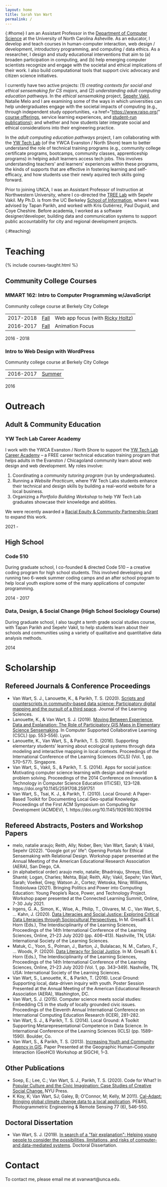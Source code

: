 ```yaml
---
layout: home
title: Sarah Van Wart
permalink: /
---
```


{:#home}
I am an Assistant Professor in the <a href="https://csci.unca.edu/">Department of Computer Science</a> at the University of North Carolina Asheville. As an educator, I develop and teach courses in human-computer interaction, web design / development, introductory programming, and computing / data ethics. 
As a researcher, I design and study educational interventions that aim to (a) broaden participation in computing, and (b) help emerging computer scientists recognize and engage with the societal and ethical implications of their work. I also build computational tools that support civic advocacy and citizen science initiatives.


I currently have two active projects: (1) *creating contexts for social and ethical sensemaking for CS majors*, and (2) *understanding adult computing education pathways*. In the <em>ethical sensemaking</em> project, <a href="https://sites.northwestern.edu/sepehrvakil/" target="_blank">Sepehr Vakil</a>, Natalie Melo and I are examining some of the ways in which universities can help undergraduates engage with the societal impacts of computing (e.g., through independent study opportunities, <a href="https://www.raiso.org/" <a href="https://nu-tech-ethics.github.io/fall2021/syllabus/" target="_blank">course offerings</a>, service learning experiences, and <a href="https://raiso.substack.com/archive" target="_blank">student-run publications</a>); and whether and how students later integrate social and ethical considerations into their engineering practice.

In the <em>adult computing education pathways</em> project,
I am collaborating with the <a href="https://www.ywca-ens.org/economic-advancement/yw-tech-lab/" target="_blank">YW Tech Lab</a> (of the YWCA Evanston / North Shore) team to better understand the role of technical training programs (e.g., community college certificate programs, bootcamps, community classes, apprenticeship programs) in helping adult learners access tech jobs. This involves understanding teachers' and learners' experiences within these programs, the kinds of supports that are effective in fostering learning and self-efficacy, and how students use their newly aquired tech skills going forward.

Prior to joining UNCA, I was an Assistant Professor of Instruction at Northwestern University, where I co-directed the <a href="https://tree.northwestern.edu">TREE Lab</a> with Sepehr Vakil. My Ph.D. is from the UC Berkeley <a href="https://www.ischool.berkeley.edu/">School of Information</a>, where I was advised by Tapan Parikh, and worked with Kris Gutiérrez, Paul Duguid, and Coye Cheshire.
Before academia, I worked as a software designer/developer, building
data and communication systems to support public accountability for city
and regional development projects.

{:#teaching}
# Teaching

{% include courses-taught.html %}

<h2 style="margin-top:30px;">Community College Courses</h2>
<section class="teaching">
<section class="details">
    <h3>
        MMART 162: Intro to Computer Programming w/JavaScript
    </h3>
    <div class="course-links">
        <p>Community college course at Berkely City College</p>
        <table>
            <tr>
                <td>2017-2018</td>
                <td>
                    <a href="https://f17.ebook.mmart.us/">Fall</a>
                </td>
                <td>Web app focus (with <a href="http://rickyholtz.com/">Ricky Holtz</a>)</td>
            </tr>
            <tr>
                <td>2016-2017</td>
                <td>
                    <a href="https://c16.ebook.mmart.us/">Fall</a>
                </td>
                <td>Animation Focus</td>
            </tr>
        </table>
    </div>
</section>
<p class="years">2016 - 2018</p>
</section>
<section class="teaching">
<section class="details">
    <h3>
        Intro to Web Design with WordPress
    </h3>
    <div class="course-links">
        <p>Community college course at Berkely City College</p>
        <table>
            <tr>
                <td>2016-2017</td>
                <td>
                    <a href="https://ebook.mmart.us/">Summer</a>
                </td>
            </tr>
        </table>
    </div>
</section>
<p class="years">2016</p>
</section>


<h1 id="outreach">Outreach</h1>
<h2>Adult & Community Education</h2>
<section class="outreach">
<section class="details">
    <h3>
        YW Tech Lab Career Academy
    </h3>
    <p>I work with the YWCA Evanston / North Shore to
        support the <a href="https://www.ywca-ens.org/economic-advancement/yw-tech-lab/"
            target="_blank">YW Tech Lab Career Academy</a>
        – a FREE career technical education training program that
        helps adults in the Evanston / Chicagoland community learn about web design and web development.
        My roles involve:
    </p>
    <ol>
        <li>Coordinating a <em>community tutoring program</em> (run by undergraduates).
        </li>
        <li>Running a <em>Website Practicum</em>, where YW Tech Labs students
            enhance their technical and design skills by building a real-world website for a local
            business.
        </li>
        <li>Organizing a <em>Portfolio Building Workshop</em> to help YW Tech Lab graduates showcase
            their knowledge and abilities.</li>
    </ol>
    <p>We were recently awarded a <a
            href="https://www.northwestern.edu/communityrelations/about/racial-equity-grant.html"
            target="_blank">Racial Equity & Community Partnership Grant</a> to expand this work.</p>

</section>
<p class="years">2021 - </p>
</section>

<h2>High School</h2>
<section class="outreach">
<section class="details">
    <h3>
        Code 510
    </h3>
    <p>During graduate school, I co-founded & directed Code 510 –
        a creative coding program for
        high school students. This involved developing and running two
        6-week summer coding camps and an after school program to help
        local youth explore some of the many applications of computer
        programming.
    </p>
</section>

<p class="years">2014 - 2017</p>
</section>
<section class="outreach">
<section class="details">
    <h3>
        Data, Design, & Social Change (High School Sociology Course)
    </h3>
    <p>
        During graduate school, I also taught a tenth grade social studies
        course, with Tapan Parikh and Sepehr Vakil, to help students learn
        about their schools and communities using a variety of
        qualitative and quantitative data analysis methods.
    </p>
</section>

<p class="years">2014</p>
</section>

<!-- <h1 id="projects">Current Projects</h1>
<p>
    In addition to teaching, I also participate in various
    software projects and teaching initiatives relating to
    web development and...
</p>

<section class="project">
    <section class="years">
        <h2>2020 - </h2>
    </section>
    <section class="image">
        <div>
            <a href="https://tree.northwestern.edu">
                <canvas id="canvas" />
            </a>
        </div>
    </section>
    <section class="details">
        <h3>TREE Lab</h3>
        <div class="course-links">
            <p>
            The TREE Lab (Technology, Race, Equity, & Ethics in Education) 
            is an interdisciplinary research collaboration that designs, implements, 
            and studies the efficacy of learning

        </p>
    </section>
</section>

<section class="project">
    <section class="years">
        <h2>2010 - </h2>
    </section>
    <section class="image">
        <div>
            <div class="lg">
                <a href="https://localground.org">Local Ground</a>
            </div>
        </div>
    </section>
    <section class="details">
        <h3>Local Ground</h3>
            <p>
            An online data collection, mapping and visualization platform 
            that allows users to learn and use data skills in support of 
            community research and advocacy projects.
        </p>
    </section>
</section>

<section class="project">
    <section class="years">
        <h2>2014 - </h2>
    </section>
    <section class="image">
        <div>
            <div class="api-tutor">
                <a href="https://www.apitutor.org">
                    <img src="https://www.apitutor.org/static/images/favicon.png">
                    API Tutor
                </a>
            </div>
        </div>
    </section>
    <section class="details">
        <h3>API Tutor</h3>
            <p>
            XXXX
        </p>
    </section>
</section> -->

<h1 id="publications">Scholarship</h1>
<section class="publications">
<h2>Refereed Journals & Conference Proceedings</h2>
<ul>
    <li>
        Van Wart, S. J., Lanouette, K., & Parikh, T. S. (2020).
        <a href="https://doi.org/10.1080/10508406.2019.1693378">Scripts and counterscripts in
            community-based data science: Participatory digital mapping and the pursuit of a third
            space</a>.
        <span class="venue">Journal of the Learning Sciences.</span>
    </li>
    <li>
        Lanouette, K., & Van Wart, S. J. (2019). <a
            href="https://ris.utwente.nl/ws/portalfiles/portal/129957345/CSCL_2019_Volume_2.pdf#page=39">Moving
            Between Experience, Data and Explanation: The Role of Participatory GIS Maps in Elementary
            Science Sensemaking</a>.
        In <span class="venue">Computer Supported Collaborative Learning (CSCL)</span> (pp. 553–556).
        Lyon.
    </li>
    <li>
        Lanouette, K., Van Wart, S., & Parikh, T. S. (2016). Supporting elementary students’ learning
        about ecological systems through data modeling and interactive mapping in local contexts.
        Proceedings of the <span class="venue">International Conference of the Learning Sciences
            (ICLS)</span> (Vol. 1, pp. 570–577). Singapore.
    </li>
    <li>
        Van Wart, S., Vakil, S., & Parikh, T. S. (2014). Apps for social justice: Motivating computer
        science learning with design and real-world problem solving.
        Proceedings of the 2014 Conference on <span class="venue">Innovation & Technology in Computer
            Science Education (ITiCSE)</span>, 123–128. https://doi.org/10.1145/2591708.2591751
    </li>
    <li>
        Van Wart, S., Tsai, K. J., & Parikh, T. (2010). Local Ground: A Paper-Based Toolkit for
        Documenting Local Geo-spatial Knowledge.
        Proceedings of the First ACM Symposium on <span class="venue">Computing for Development
            (ACMDEV)</span>, 1. https://doi.org/10.1145/1926180.1926194
    </li>
</ul>


<h2 style="margin-top:30px;">Refereed Abstracts, Posters and Workshop Papers</h2>
<ul>
    <li>melo, natalie araujo; Reith, Ally; Nober, Ben; Van Wart, Sarah; & Vakil, Sepehr (2022).
        “Google got yo’ life”: Opening Portals for Ethical Sensemaking with Relational Design.
        Workshop paper presented at the Annual Meeting of the
        <span class="venue">American Educational Research Association (AERA)</span>, San Diego, CA.
    </li>
    <li>
        (in alphabetical order) araujo melo, natalie; Bhadriraju, Shreya;
        Elliot, Shanté; Logan, Charles; Mehta, Bijal; Reith, Ally;
        Vakil, Sepehr; Van Wart, Sarah; Voelkel, Greg; Watson Jr., Cortez;
        Wetoska, Nina; Williams, Titobioluwa (2021).
        Bringing Politics and Power into Computing Education: Young People’s Race, Power, and Technology
        Project.
        Workshop paper presented at the Connected Learning Summit, Online, 7-30 July 2021.
    </li>
    <li>
        Irgens, G. A., Simon, K., Wise, A., Philip, T., Olivares, M. C., Van Wart, S., … Kahn, J.
        (2020).
        <a href="https://doi.dx.org/10.22318/icls2020.406">Data Literacies and Social Justice: Exploring
            Critical Data Literacies through Sociocultural Perspectives.</a>
        In M. Gresalfi & I. Horn (Eds.), The Interdisciplinarity of the Learning Sciences,
        Proceedings of the 14th International Conference of the Learning Sciences,
        Online, 21–23 July 2020 (pp. 406–413). Nashville, TN, USA:
        <span class="venue">International Society of the Learning Sciences</span>.
    </li>
    <li>
        Matuk, C., Yoon, S., Polman, J., Barton, J., Bulalacao, N. M., Cafaro, F., … Woods, P. (2020).
        <a href="https://doi.dx.org/10.22318/icls2020.343">Data Literacy for Social Justice</a>. In M.
        Gresalfi & I. Horn (Eds.), The Interdisciplinarity of the Learning Sciences,
        Proceedings of the 14th International Conference of the Learning Sciences,
        Online, 21–23 July 2020 (Vol. 1, pp. 343–349). Nashville, TN, USA:
        <span class="venue">International Society of the Learning Sciences</span>.
    </li>
    <li>
        Van Wart, S., Lanouette, K., & Parikh, T. (2016). Local Ground: Supporting local, data-driven
        inquiry with youth.
        Poster Session Presented at the Annual Meeting of the <span class="venue">American Educational
            Research Association (AERA)</span>, Washington, DC.
    </li>
    <li>
        Van Wart, S. J. (2015). Computer science meets social studies: Embedding CS in the study of
        locally grounded civic issues.
        Proceedings of the Eleventh Annual International Conference on <span class="venue">International
            Computing Education Research (ICER)</span>, 281–282.
    </li>
    <li>
        Van Wart, S. J., & Parikh, T. S. (2014). Local Ground: A Toolkit Supporting Metarepresentational
        Competence in Data Science.
        In <span class="venue">International Conference of the Learning Sciences (ICLS)</span> (pp.
        1589–1590). Boulder, Co.
    </li>
    <li>
        Van Wart, S., & Parikh, T. S. (2013). <a
            href="https://www-users.cs.umn.edu/~bhecht/geohci2013ps/GeoHCI2013_Proceedings.pdf">Increasing
            Youth and Community Agency in GIS</a>.
        Paper Presented at the <span class="venue">Geographic Human-Computer Interaction (GeoHCI)
            Workshop at SIGCHI</span>, 1–3.
    </li>
</ul>

<h2 style="margin-top:30px;">Other Publications</h2>
<ul>
    <li>
        Soep, E.; Lee, C.; Van Wart, S. J., Parikh, T. S. (2020). Code for What? In
        <a
            href="https://books.google.com/books/about/Popular_Culture_and_the_Civic_Imaginatio.html?id=-qjDDwAAQBAJ">Popular
            Culture and the Civic Imagination: Case Studies of Creative Social Change.</a> NYU Press.
    </li>
    <li>
        K Koy, K; Van Wart, SJ; Galey, B; O'Connor, M; Kelly, M 2011).
        <a href="https://www.cabdirect.org/cabdirect/abstract/20113205543">Cal-Adapt: Bringing global
            climate change data to a local application</a>.
        PE&RS, Photogrammetric Engineering & Remote Sensing 77 (6), 546-550.
    </li>
</ul>
<h2 style="margin-top:30px;">Doctoral Dissertation</h2>
<ul>
    <li>
        Van Wart, S. J. (2019).
        <a href="https://escholarship.org/content/qt58x6p9km/qt58x6p9km.pdf">In search of a "fair
            explanation": Helping young people to consider the possibilities, limitations,
            and risks of computer- and data-mediated systems</a>.
        <span class="venue">Doctoral Dissertation.</span>
    </li>
</ul>
</section>

<h1 id="contact">Contact</h1>
<section class="contact">
<p>
    To contact me, please email me at svanwart@unca.edu.
</p>

</section>

